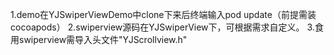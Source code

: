 1.demo在YJSwiperViewDemo中clone下来后终端输入pod update（前提需装cocoapods）
2.swiperview源码在YJSwiperView下，可根据需求自定义。
3.食用swiperview需导入头文件"YJScrollview.h"

